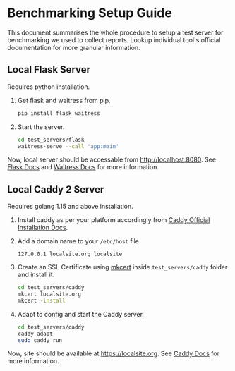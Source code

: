 # Benchmarking Setup Guide

This document summarises the whole procedure to setup a test server for benchmarking we used to collect reports. Lookup individual tool's official documentation for more granular information.

## Local Flask Server

Requires python installation.

1. Get flask and waitress from pip.

   ```bash
   pip install flask waitress
   ```

2. Start the server.

   ```bash
   cd test_servers/flask
   waitress-serve --call 'app:main'
   ```

Now, local server should be accessable from <http://localhost:8080>. See [Flask Docs](https://flask.palletsprojects.com/en/2.0.x/) and [Waitress Docs](https://docs.pylonsproject.org/projects/waitress/en/latest/) for more information.

## Local Caddy 2 Server

Requires golang 1.15 and above installation.

1. Install caddy as per your platform accordingly from [Caddy Official Installation Docs](https://caddyserver.com/docs/install).

2. Add a domain name to your `/etc/host` file.

   ```text
   127.0.0.1 localsite.org localsite
   ```

3. Create an SSL Certificate using [mkcert](https://github.com/FiloSottile/mkcert#installation) inside `test_servers/caddy` folder and install it.

   ```bash
   cd test_servers/caddy
   mkcert localsite.org
   mkcert -install
   ```

4. Adapt to config and start the Caddy server.

   ```bash
   cd test_servers/caddy
   caddy adapt
   sudo caddy run
   ```

Now, site should be available at <https://localsite.org>. See [Caddy Docs](https://caddyserver.com/docs/) for more information.
